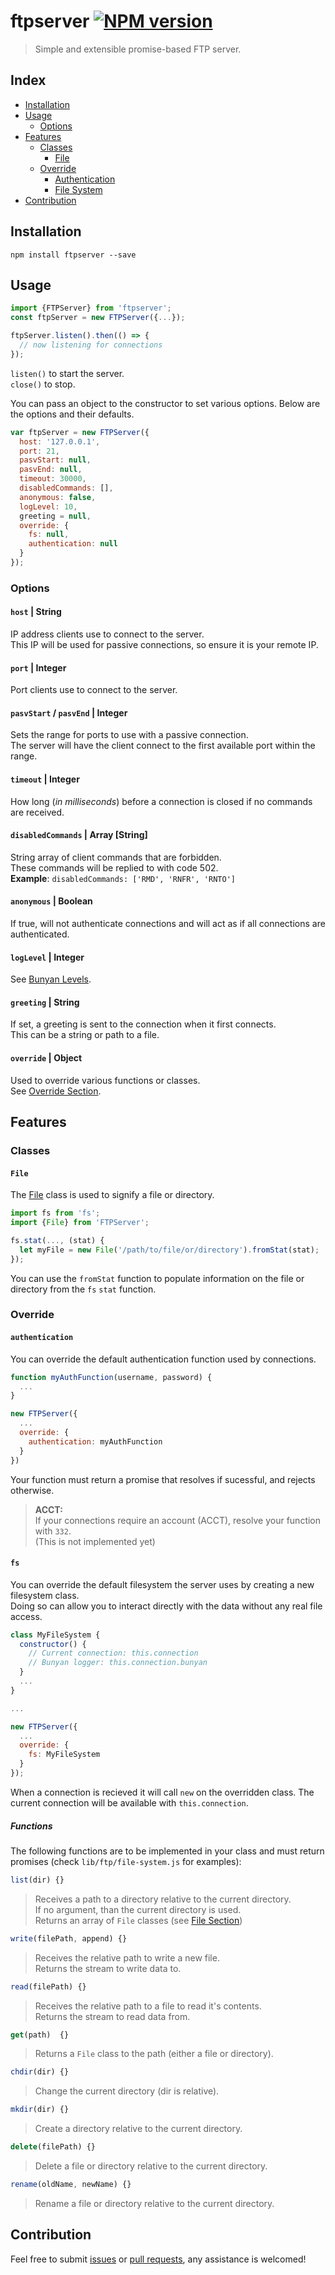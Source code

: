 # ftpserver [![NPM version][npm-image]][npm-url]
> Simple and extensible promise-based FTP server.

## Index

- [Installation](#installation)
- [Usage](#usage)
  - [Options](#options)
- [Features](#features)
  - [Classes](#classes)
    - [File](#file-class)
  - [Override](#override)
    - [Authentication](#authentication)
    - [File System](#fs)
- [Contribution](#contribution)

## Installation

`npm install ftpserver --save`


## Usage

```js
import {FTPServer} from 'ftpserver';
const ftpServer = new FTPServer({...});

ftpServer.listen().then(() => {
  // now listening for connections
});
```

`listen()` to start the server.  
`close()` to stop.

You can pass an object to the constructor to set various options.
Below are the options and their defaults.

```js
var ftpServer = new FTPServer({
  host: '127.0.0.1',
  port: 21,
  pasvStart: null,
  pasvEnd: null,
  timeout: 30000,
  disabledCommands: [],
  anonymous: false,
  logLevel: 10,
  greeting = null,
  override: {
    fs: null,
    authentication: null
  }
});
```

### Options

#### `host` | **String**
IP address clients use to connect to the server.  
This IP will be used for passive connections, so ensure it is your remote IP.

#### `port` | **Integer**
Port clients use to connect to the server.

#### `pasvStart` / `pasvEnd` | **Integer**
Sets the range for ports to use with a passive connection.  
The server will have the client connect to the first available port within the range.

#### `timeout` | **Integer**
How long (*in milliseconds*) before a connection is closed if no commands are received.

#### `disabledCommands` | **Array [String]**
String array of client commands that are forbidden.  
These commands will be replied to with code 502.  
**Example**: `disabledCommands: ['RMD', 'RNFR', 'RNTO']`

#### `anonymous` | **Boolean**
If true, will not authenticate connections and will act as if all connections are authenticated.

#### `logLevel` | **Integer**
See [Bunyan Levels](https://github.com/trentm/node-bunyan#levels).

#### `greeting` | **String**
If set, a greeting is sent to the connection when it first connects.  
This can be a string or path to a file.

#### `override` | **Object**
Used to override various functions or classes.  
See [Override Section](#override).


## Features

### Classes

#### `File`

The [File](https://github.com/stewarttylerr/ftpserver/blob/master/lib/ftp/file.js)
class is used to signify a file or directory.

```js
import fs from 'fs';
import {File} from 'FTPServer';

fs.stat(..., (stat) {
  let myFile = new File('/path/to/file/or/directory').fromStat(stat);
});
```

You can use the `fromStat` function to populate information on the file or directory
from the `fs` `stat` function.

### Override

#### `authentication`
You can override the default authentication function used by connections.

```js
function myAuthFunction(username, password) {
  ...
}

new FTPServer({
  ...
  override: {
    authentication: myAuthFunction
  }
})
```

Your function must return a promise that resolves if sucessful, and rejects otherwise.

> **ACCT:**  
> If your connections require an account (ACCT), resolve your function with `332`.  
(This is not implemented yet)

#### `fs`
You can override the default filesystem the server uses by creating a
new filesystem class.  
Doing so can allow you to interact directly with the data without any
real file access.
```js
class MyFileSystem {
  constructor() {
    // Current connection: this.connection
    // Bunyan logger: this.connection.bunyan
  }
  ...
}

...

new FTPServer({
  ...
  override: {
    fs: MyFileSystem
  }
});
```

When a connection is recieved it will call `new` on the overridden class.
The current connection will be available with `this.connection`.

##### Functions
The following functions are to be implemented in your class and must
return promises (check `lib/ftp/file-system.js` for examples):

```js
list(dir) {}
```
> Receives a path to a directory relative to the current directory.  
If no argument, than the current directory is used.  
Returns an array of `File` classes (see [File Section](#file-class))

```js
write(filePath, append) {}
```
> Receives the relative path to write a new file.  
Returns the stream to write data to.

```js
read(filePath) {}
```
> Receives the relative path to a file to read it's contents.  
Returns the stream to read data from.

```js
get(path)  {}
```
> Returns a `File` class to the path (either a file or directory).

```js
chdir(dir) {}
```
> Change the current directory (dir is relative).

```js
mkdir(dir) {}
```
> Create a directory relative to the current directory.

```js
delete(filePath) {}
```
> Delete a file or directory relative to the current directory.

```js
rename(oldName, newName) {}
```
> Rename a file or directory relative to the current directory.

[npm-image]: https://badge.fury.io/js/ftpserver.svg
[npm-url]: https://npmjs.org/package/ftpserver


## Contribution

Feel free to submit [issues](https://github.com/stewarttylerr/ftpserver/issues) or [pull requests](https://github.com/stewarttylerr/ftpserver/pulls), any assistance is welcomed!

